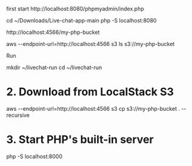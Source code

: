 first start 
http://localhost:8080/phpmyadmin/index.php


cd ~/Downloads/Live-chat-app-main
php -S localhost:8080




http://localhost:4566/my-php-bucket



aws --endpoint-url=http://localhost:4566 s3 ls s3://my-php-bucket



Run


mkdir ~/livechat-run
cd ~/livechat-run

# 2. Download from LocalStack S3
aws --endpoint-url=http://localhost:4566 s3 cp s3://my-php-bucket . --recursive

# 3. Start PHP's built-in server
php -S localhost:8000



